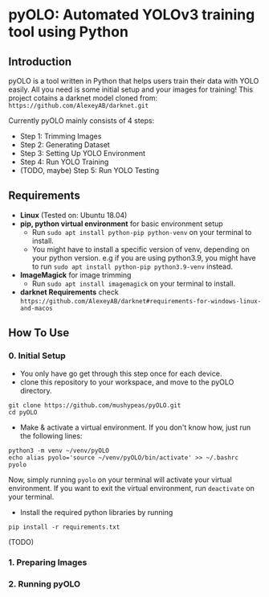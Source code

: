 # pyOLO: Automated YOLOv3 training tool using Python

## Introduction
pyOLO is a tool written in Python that helps users train their data with YOLO easily. All you need is some initial setup and your images for training! This project cotains a darknet model cloned from:
`https://github.com/AlexeyAB/darknet.git`

Currently pyOLO mainly consists of 4 steps:
- Step 1: Trimming Images
- Step 2: Generating Dataset
- Step 3: Setting Up YOLO Environment
- Step 4: Run YOLO Training
- (TODO, maybe) Step 5: Run YOLO Testing

## Requirements
- **Linux** (Tested on: Ubuntu 18.04)
- **pip, python virtual environment** for basic environment setup
  - Run `sudo apt install python-pip python-venv` on your terminal to install.
  - You might have to install a specific version of venv, depending on your python version. e.g if you are using python3.9, you might have to run `sudo apt install python-pip python3.9-venv` instead.
- **ImageMagick** for image trimming
  - Run `sudo apt install imagemagick` on your terminal to install.
- **darknet Requirements** check `https://github.com/AlexeyAB/darknet#requirements-for-windows-linux-and-macos`

## How To Use

### 0. Initial Setup
- You only have go get through this step once for each device.
- clone this repository to your workspace, and move to the pyOLO directory.
```
git clone https://github.com/mushypeas/pyOLO.git
cd pyOLO
```
- Make & activate a virtual environment. If you don't know how, just run the following lines:
```
python3 -m venv ~/venv/pyOLO
echo alias pyolo='source ~/venv/pyOLO/bin/activate' >> ~/.bashrc
pyolo
```
Now, simply running `pyolo` on your terminal will activate your virtual environment. If you want to exit the virtual environment, run `deactivate` on your terminal.
- Install the required python libraries by running
```
pip install -r requirements.txt
```
(TODO)
### 1. Preparing Images
### 2. Running pyOLO